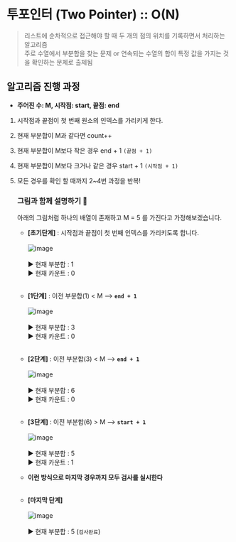 # 투포인터 (Two Pointer) :: O(N)

> 리스트에 순차적으로 접근해야 할 때 두 개의 점의 위치를 기록하면서 처리하는 알고리즘 <br>
> 주로 수열에서 부분합을 찾는 문제 or 연속되는 수열의 합이 특정 값을 가지는 것을 확인하는 문제로 출제됨

## 알고리즘 진행 과정

- <b>주어진 수: M, 시작점: start, 끝점: end </b><br>

1. 시작점과 끝점이 첫 번째 원소의 인덱스를 가리키게 한다.
2. 현재 부분합이 M과 같다면 count++
3. 현재 부분합이 M보다 작은 경우 end + 1 `(끝점 + 1)`
4. 현재 부분합이 M보다 크거나 같은 경우 start + 1 `(시작점 + 1)`
5. 모든 경우를 확인 할 때까지 2~4번 과정을 반복!

   ### 그림과 함께 설명하기 🌄
   아래의 그림처럼 하나의 배열이 존재하고 M = 5 를 가진다고 가정해보겠습니다. <br>
   
   - **[초기단계]** : 시작점과 끝점이 첫 번째 인덱스를 가리키도록 합니다. <br><br>
   ![image](https://github.com/ehdals9412/TIL-TodayILearned/blob/38d3f973a8bdc64de184f4fb9e52c0ac3b579a3a/image/1%EB%B2%88.png) <br><br>
   ▶︎ 현재 부분합 : 1 <br>
   ▶︎ 현재 카운트 : 0 <br><br>
   
   - **[1단계]** : 이전 부분합(1) < M --> **`end + 1`** <br><br>
   ![image](https://github.com/ehdals9412/TIL-TodayILearned/blob/38d3f973a8bdc64de184f4fb9e52c0ac3b579a3a/image/2%EB%B2%88.png) <br><br>
   ▶︎ 현재 부분합 : 3 <br>
   ▶︎ 현재 카운트 : 0 <br><br>
   
   - **[2단계]** : 이전 부분합(3) < M --> **`end + 1`** <br><br>
   ![image](https://github.com/ehdals9412/TIL-TodayILearned/blob/38d3f973a8bdc64de184f4fb9e52c0ac3b579a3a/image/3%EB%B2%88.png) <br><br>
   ▶︎ 현재 부분합 : 6 <br>
   ▶︎ 현재 카운트 : 0 <br><br>
   
   - **[3단계]** : 이전 부분합(6) > M --> **`start + 1`** <br><br>
   ![image](https://github.com/ehdals9412/TIL-TodayILearned/blob/38d3f973a8bdc64de184f4fb9e52c0ac3b579a3a/image/4%EB%B2%88.png) <br><br>
   ▶︎ 현재 부분합 : 5 <br>
   ▶︎ 현재 카운트 : 1 <br>
   - **이런 방식으로 마지막 경우까지 모두 검사를 실시한다** <br><br>

   - **[마지막 단계]** <br><br>
   ![image](https://github.com/ehdals9412/TIL-TodayILearned/blob/38d3f973a8bdc64de184f4fb9e52c0ac3b579a3a/image/5%EB%B2%88.png) <br><br>
   ▶︎ 현재 부분합 : 5 (`검사완료`) <br>
   
   
   
   
